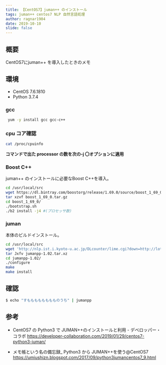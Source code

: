 ```yaml
---
title: 【CentOS7】juman++ のインストール
tags: juman++ centos7 NLP 自然言語処理
author: ragnar1904
date: 2019-10-10
slide: false
---
```

## 概要
CentOS7にjuman++ を導入したときのメモ

## 環境

- CentOS 7.6.1810
- Python 3.7.4


### gcc

```bash
 yum -y install gcc gcc-c++
```

### cpu コア確認

```bash
cat /proc/cpuinfo
```

**コマンドで出た processor の数を次の-j 〇オプションに適用**

### Boost C++
juman++ のインストールに必要なBoost C++を導入。

```bash
cd /usr/local/src
wget https://dl.bintray.com/boostorg/release/1.69.0/source/boost_1_69_0.tar.gz
tar xzvf boost_1_69_0.tar.gz
cd boost_1_69_0/
./bootstrap.sh
./b2 install -j4 #(プロセッサ数)
```

### juman
本体のビルドインストール。

```bash
cd /usr/local/src
wget 'http://nlp.ist.i.kyoto-u.ac.jp/DLcounter/lime.cgi?down=http://lotus.kuee.kyoto-u.ac.jp/nl-resource/jumanpp/jumanpp-1.02.tar.xz&name=jumanpp-1.02.tar.xz' -O jumanpp-1.02.tar.xz
tar Jxfv jumanpp-1.02.tar.xz
cd jumanpp-1.02/
./configure
make
make install
```

## 確認

```bash
$ echo "すもももももももものうち" | jumanpp
```



## 参考

- CentOS7 の Python3 で JUMAN++のインストールと利用 - デベロッパー・コラボ
  https://developer-collaboration.com/2019/01/29/centos7-python3-juman/

- メモ帳という名の備忘録\_ Python3 から JUMAN++を使う@CentOS7
  https://umiushizn.blogspot.com/2017/09/python3jumancentos7_9.html
